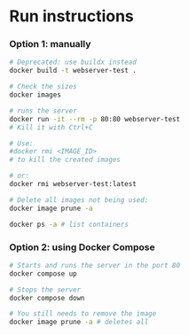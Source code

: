 # Run instructions

### Option 1: manually

```bash
# Deprecated: use buildx instead
docker build -t webserver-test .

# Check the sizes
docker images

# runs the server
docker run -it --rm -p 80:80 webserver-test
# Kill it with Ctrl+C

# Use:
#docker rmi <IMAGE_ID>
# to kill the created images

# or:
docker rmi webserver-test:latest

# Delete all images not being used:
docker image prune -a

docker ps -a # list containers
```

### Option 2: using Docker Compose

```bash
# Starts and runs the server in the port 80
docker compose up

# Stops the server
docker compose down

# You still needs to remove the image
docker image prune -a # deletes all
```
